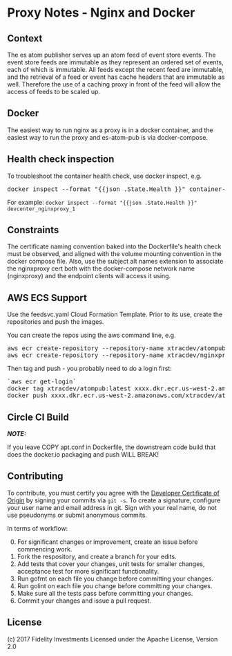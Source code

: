 # Proxy Notes - Nginx and Docker

## Context

The es atom publisher serves up an atom feed of event store events. The
event store feeds are immutable as they represent an ordered set of 
events, each of which is immutable. All feeds except the recent
feed are immutable, and the retrieval of a feed or event has
cache headers that are immutable as well. Therefore the use of 
a caching proxy in front of the feed will allow the access of 
feeds to be scaled up.

## Docker

The easiest way to run nginx as a proxy is in a docker container,
and the easiest way to run the proxy and es-atom-pub is via 
docker-compose.

## Health check inspection

To troubleshoot the container health check, use docker inspect, e.g.

<pre>
docker inspect --format "{{json .State.Health }}" container-name
</pre>

For example: `docker inspect --format "{{json .State.Health }}" devcenter_nginxproxy_1`

## Constraints

The certificate naming convention baked into the Dockerfile's health
check must be observed, and aligned with the volume mounting convention in the
docker compose file. Also, use the subject alt names extension to 
associate the nginxproxy cert both with the docker-compose network
name (nginxproxy) and the endpoint clients will access it using.


## AWS ECS Support

Use the feedsvc.yaml Cloud Formation Template. Prior to its use, create
the repositories and push the images.

You can create the repos using the aws command line, e.g.

<pre>
aws ecr create-repository --repository-name xtracdev/atompub
aws ecr create-repository --repository-name xtracdev/nginxproxy
</pre>

Then tag and push - you probably need to do a login first:

<pre>
`aws ecr get-login`
docker tag xtracdev/atompub:latest xxxx.dkr.ecr.us-west-2.amazonaws.com/xtracdev/atompub:latest 
docker push xxxx.dkr.ecr.us-west-2.amazonaws.com/xtracdev/atompub:latest
</pre>

## Circle CI Build

***NOTE:*** 

If you leave COPY apt.conf in Dockerfile, the downstream code build that 
does the docker.io packaging and push WILL BREAK!

## Contributing

To contribute, you must certify you agree with the [Developer Certificate of Origin](http://developercertificate.org/)
by signing your commits via `git -s`. To create a signature, configure your user name and email address in git.
Sign with your real name, do not use pseudonyms or submit anonymous commits.


In terms of workflow:

0. For significant changes or improvement, create an issue before commencing work.
1. Fork the respository, and create a branch for your edits.
2. Add tests that cover your changes, unit tests for smaller changes, acceptance test
for more significant functionality.
3. Run gofmt on each file you change before committing your changes.
4. Run golint on each file you change before committing your changes.
5. Make sure all the tests pass before committing your changes.
6. Commit your changes and issue a pull request.

## License

(c) 2017 Fidelity Investments
Licensed under the Apache License, Version 2.0
